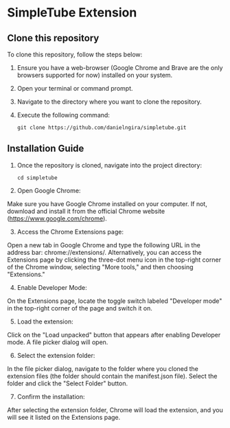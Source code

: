 # SimpleTube Extension

## Clone this repository

To clone this repository, follow the steps below:

1. Ensure you have a web-browser (Google Chrome and Brave are the only browsers supported for now) installed on your system.
2. Open your terminal or command prompt.
3. Navigate to the directory where you want to clone the repository.
4. Execute the following command:

   ```
   git clone https://github.com/danielngira/simpletube.git
   ```

## Installation Guide

1. Once the repository is cloned, navigate into the project directory:

   ```
   cd simpletube
   ```

2. Open Google Chrome:

Make sure you have Google Chrome installed on your computer. If not, download and install it from the official Chrome website (<https://www.google.com/chrome>).

3. Access the Chrome Extensions page:

Open a new tab in Google Chrome and type the following URL in the address bar: chrome://extensions/. Alternatively, you can access the Extensions page by clicking the three-dot menu icon in the top-right corner of the Chrome window, selecting "More tools," and then choosing "Extensions."

4. Enable Developer Mode:

On the Extensions page, locate the toggle switch labeled "Developer mode" in the top-right corner of the page and switch it on.

5. Load the extension:

Click on the "Load unpacked" button that appears after enabling Developer mode. A file picker dialog will open.

6. Select the extension folder:

In the file picker dialog, navigate to the folder where you cloned the extension files (the folder should contain the manifest.json file). Select the folder and click the "Select Folder" button.

7. Confirm the installation:

After selecting the extension folder, Chrome will load the extension, and you will see it listed on the Extensions page.
